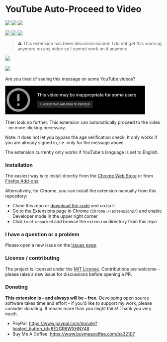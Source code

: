 # YouTube Auto-Proceed to Video
[<img src="https://img.shields.io/chrome-web-store/v/lmjcoecpdenpmdoieiiendpoohgmabmd">](https://chrome.google.com/webstore/detail/youtube-auto-proceed-to-v/lmjcoecpdenpmdoieiiendpoohgmabmd)
[<img src="https://img.shields.io/chrome-web-store/users/lmjcoecpdenpmdoieiiendpoohgmabmd">](https://chrome.google.com/webstore/detail/youtube-auto-proceed-to-v/lmjcoecpdenpmdoieiiendpoohgmabmd)
[<img src="https://img.shields.io/chrome-web-store/stars/lmjcoecpdenpmdoieiiendpoohgmabmd">](https://chrome.google.com/webstore/detail/youtube-auto-proceed-to-v/lmjcoecpdenpmdoieiiendpoohgmabmd)

[<img src="https://img.shields.io/amo/v/youtube-auto-proceed-to-video">](https://addons.mozilla.org/en-GB/firefox/addon/youtube-auto-proceed-to-video/)
[<img src="https://img.shields.io/amo/users/youtube-auto-proceed-to-video">](https://addons.mozilla.org/en-GB/firefox/addon/youtube-auto-proceed-to-video/)
[<img src="https://img.shields.io/amo/stars/youtube-auto-proceed-to-video">](https://addons.mozilla.org/en-GB/firefox/addon/youtube-auto-proceed-to-video/)

> :warning: This extension has been decommissioned. I do not get this warning anymore on any video so I cannot work on it anymore.

[<img src="https://storage.googleapis.com/chrome-gcs-uploader.appspot.com/image/WlD8wC6g8khYWPJUsQceQkhXSlv1/tbyBjqi7Zu733AAKA5n4.png">](https://chrome.google.com/webstore/detail/youtube-auto-proceed-to-v/lmjcoecpdenpmdoieiiendpoohgmabmd)

[<img src="https://blog.mozilla.org/addons/files/2020/04/get-the-addon-fx-apr-2020.svg" width="140">](https://addons.mozilla.org/en-GB/firefox/addon/youtube-auto-proceed-to-video/)

Are you tired of seeing this message on some YouTube videos?

<img src="https://github.com/ba32107/youtube-auto-proceed/blob/master/sample.png" width="450">

Then look no further. This extension can automatically proceed to the video - no more clicking necessary.

Note: it does not let you bypass the age verification check. It only works if you are already signed in, i.e. only for the message above.

The extension currently only works if YouTube's language is set to English.

### Installation
The easiest way is to install directly from the [Chrome Web Store](https://chrome.google.com/webstore/detail/youtube-auto-proceed-to-v/lmjcoecpdenpmdoieiiendpoohgmabmd) or from [Firefox Add-ons](https://addons.mozilla.org/en-GB/firefox/addon/youtube-auto-proceed-to-video/).

Alternatively, for Chrome, you can install the extension manually from this repository:
 * Clone this repo or [download the code](https://github.com/ba32107/youtube-auto-proceed/archive/master.zip) and unzip it
 * Go to the Extensions page in Chrome (`chrome://extensions/`) and enable Developer mode in the upper right corner
 * Click `Load unpacked` and browse the `extension` directory from this repo

### I have a question or a problem
Please open a new issue on the [Issues page](https://github.com/ba32107/youtube-auto-proceed/issues).

### License / contributing
The project is licensed under the [MIT License](https://github.com/ba32107/youtube-auto-proceed/blob/master/LICENSE). Contributions are welcome - please raise a new issue for discussions before opening a PR.

### Donating

**This extension is - and always will be - free.** Developing open source software takes time and effort - if you'd like to support my work, please consider donating. It means more than you might think! Thank you very much.

 * PayPal: https://www.paypal.com/donate?hosted_button_id=8E2GR6WXHNY48
 * Buy Me A Coffee: https://www.buymeacoffee.com/ba32107
